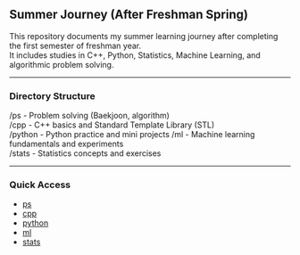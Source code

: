 ## Summer Journey (After Freshman Spring)

This repository documents my summer learning journey after completing the first semester of freshman year.  
It includes studies in C++, Python, Statistics, Machine Learning, and algorithmic problem solving.

---

### Directory Structure

/ps       - Problem solving (Baekjoon, algorithm)  
/cpp      - C++ basics and Standard Template Library (STL)  
/python   - Python practice and mini projects
/ml       - Machine learning fundamentals and experiments  
/stats    - Statistics concepts and exercises

---

### Quick Access

- [ps](ps/)
- [cpp](cpp/)
- [python](python/)
- [ml](ml/)
- [stats](stats/)

